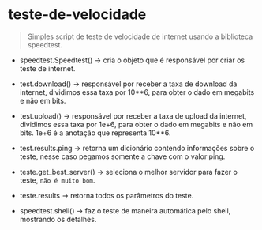 # teste-de-velocidade
> Simples script de teste de velocidade de internet usando a biblioteca speedtest.

- speedtest.Speedtest() → cria o objeto que é responsável por criar os teste de internet.

- test.download() → responsável por receber a taxa de download da internet, dividimos essa taxa por 10**6, para obter o dado em megabits e não em bits.

- test.upload() → responsável por receber a taxa de upload da internet, dividimos essa taxa por 1e+6, para obter o dado em megabits e não em bits. 1e+6 é a anotação que representa 10**6.

- test.results.ping → retorna um dicionário contendo informações sobre o teste, nesse caso pegamos somente a chave com o valor ping.

- teste.get_best_server() → seleciona o melhor servidor para fazer o teste, `não é muito bom`.

- teste.results → retorna todos os parâmetros do teste.

- speedtest.shell() → faz o teste de maneira automática pelo shell, mostrando os detalhes.